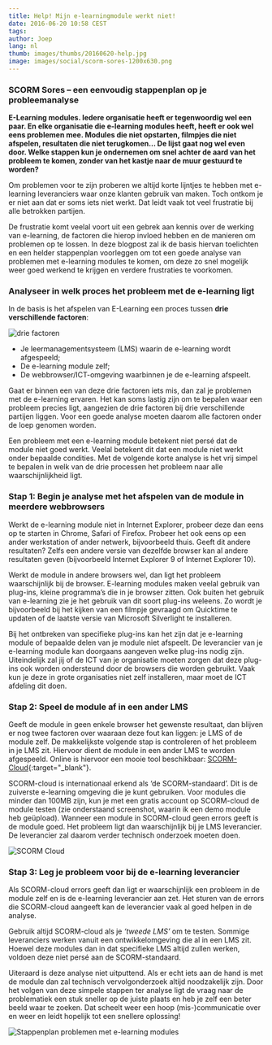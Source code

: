 ```yaml
---
title: Help! Mijn e-learningmodule werkt niet!
date: 2016-06-20 10:58 CEST
tags:
author: Joep
lang: nl
thumb: images/thumbs/20160620-help.jpg
image: images/social/scorm-sores-1200x630.png
---
```


### SCORM Sores – een eenvoudig stappenplan op je probleemanalyse

**E-Learning modules. Iedere organisatie heeft er tegenwoordig wel een paar. En elke organisatie die e-learning modules heeft, heeft er ook wel eens problemen mee. Modules die niet opstarten, filmpjes die niet afspelen, resultaten die niet terugkomen... De lijst gaat nog wel even door. Welke stappen kun je ondernemen om snel achter de aard van het probleem te komen, zonder van het kastje naar de muur gestuurd te worden?**

Om problemen voor te zijn proberen we altijd korte lijntjes te hebben met e-learning leveranciers waar onze klanten gebruik van maken. Toch ontkom je er niet aan dat er soms iets niet werkt. Dat leidt vaak tot veel frustratie bij alle betrokken partijen.

De frustratie komt veelal voort uit een gebrek aan kennis over de werking van e-learning, de factoren die hierop invloed hebben en de manieren om problemen op te lossen. In deze blogpost zal ik de basis hiervan toelichten en een helder stappenplan voorleggen om tot een goede analyse van problemen met e-learning modules te komen, om deze zo snel mogelijk weer goed werkend te krijgen en verdere frustraties te voorkomen.

### Analyseer in welk proces het probleem met de e-learning ligt

In de basis is het afspelen van E-Learning een proces tussen **drie verschillende factoren**:

![drie factoren](/images/blog/drie-factoren.png)

- Je leermanagementsysteem (LMS) waarin de e-learning wordt afgespeeld;
- De e-learning module zelf;
- De webbrowser/ICT-omgeving waarbinnen je de e-learning afspeelt.

Gaat er binnen een van deze drie factoren iets mis, dan zal je problemen met de e-learning ervaren. Het kan soms lastig zijn om te bepalen waar een probleem precies ligt, aangezien de drie factoren bij drie verschillende partijen liggen. Voor een goede analyse moeten daarom alle factoren onder de loep genomen worden.

Een probleem met een e-learning module betekent niet persé dat de module niet goed werkt. Veelal betekent dit dat een module niet werkt onder bepaalde condities. Met de volgende korte analyse is het vrij simpel te bepalen in welk van de drie processen het probleem naar alle waarschijnlijkheid ligt.

### Stap 1: Begin je analyse met het afspelen van de module in meerdere webbrowsers

Werkt de e-learning module niet in Internet Explorer, probeer deze dan eens op te starten in Chrome, Safari of Firefox. Probeer het ook eens op een ander werkstation of ander netwerk, bijvoorbeeld thuis. Geeft dit andere resultaten? Zelfs een andere versie van dezelfde browser kan al andere resultaten geven (bijvoorbeeld Internet Explorer 9 of Internet Explorer 10).

Werkt de module in andere browsers wel, dan ligt het probleem waarschijnlijk bij de browser. E-learning modules maken veelal gebruik van plug-ins, kleine programma’s die in je browser zitten. Ook buiten het gebruik van e-learning zie je het gebruik van dit soort plug-ins weleens. Zo wordt je bijvoorbeeld bij het kijken van een filmpje gevraagd om Quicktime te updaten of de laatste versie van Microsoft Silverlight te installeren.

Bij het ontbreken van specifieke plug-ins kan het zijn dat je e-learning module of bepaalde delen van je module niet afspeelt. De leverancier van je e-learning module kan doorgaans aangeven welke plug-ins nodig zijn. Uiteindelijk zal jij of de ICT van je organisatie moeten zorgen dat deze plug-ins ook worden ondersteund door de browsers die worden gebruikt. Vaak kun je deze in grote organisaties niet zelf installeren, maar moet de ICT afdeling dit doen.

### Stap 2: Speel de module af in een ander LMS

Geeft de module in geen enkele browser het gewenste resultaat, dan blijven er nog twee factoren over waaraan deze fout kan liggen: je LMS of de module zelf. De makkelijkste volgende stap is controleren of het probleem in je LMS zit. Hiervoor dient de module in een ander LMS te worden afgespeeld. Online is hiervoor een mooie tool beschikbaar: [SCORM-Cloud](https://cloud.scorm.com/){:target="_blank"}.

SCORM-cloud is internationaal erkend als ‘de SCORM-standaard’. Dit is de zuiverste e-learning omgeving die je kunt gebruiken. Voor modules die minder dan 100MB zijn, kun je met een gratis account op SCORM-cloud de module testen (zie onderstaand screenshot, waarin ik een demo module heb geüpload). Wanneer een module in SCORM-cloud geen errors geeft is de module goed. Het probleem ligt dan waarschijnlijk bij je LMS leverancier. De leverancier zal daarom verder technisch onderzoek moeten doen.

![SCORM Cloud](/images/blog/scorm-cloud.png)

### Stap 3: Leg je probleem voor bij de e-learning leverancier

Als SCORM-cloud errors geeft dan ligt er waarschijnlijk een probleem in de module zelf en is de e-learning leverancier aan zet. Het sturen van de errors die SCORM-cloud aangeeft kan de leverancier vaak al goed helpen in de analyse.

Gebruik altijd SCORM-cloud als je *‘tweede LMS’* om te testen. Sommige leveranciers werken vanuit een ontwikkelomgeving die al in een LMS zit. Hoewel deze modules dan in dat specifieke LMS altijd zullen werken, voldoen deze niet persé aan de SCORM-standaard.

Uiteraard is deze analyse niet uitputtend. Als er echt iets aan de hand is met de module dan zal technisch vervolgonderzoek altijd noodzakelijk zijn. Door het volgen van deze simpele stappen ter analyse ligt de vraag naar de problematiek een stuk sneller op de juiste plaats en heb je zelf een beter beeld waar te zoeken. Dat scheelt weer een hoop (mis-)communicatie over en weer en leidt hopelijk tot een snellere oplossing!

![Stappenplan problemen met e-learning modules](/images/blog/stappenplan-problemen-met-e-learning.png)
